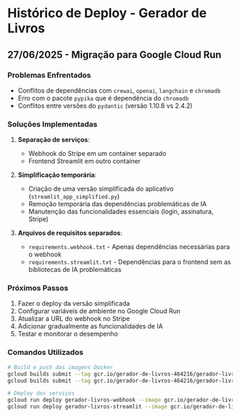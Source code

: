 # Histórico de Deploy - Gerador de Livros

## 27/06/2025 - Migração para Google Cloud Run

### Problemas Enfrentados
- Conflitos de dependências com `crewai`, `openai`, `langchain` e `chromadb`
- Erro com o pacote `pypika` que é dependência do `chromadb`
- Conflitos entre versões do `pydantic` (versão 1.10.8 vs 2.4.2)

### Soluções Implementadas
1. **Separação de serviços**:
   - Webhook do Stripe em um container separado
   - Frontend Streamlit em outro container

2. **Simplificação temporária**:
   - Criação de uma versão simplificada do aplicativo (`streamlit_app_simplified.py`)
   - Remoção temporária das dependências problemáticas de IA
   - Manutenção das funcionalidades essenciais (login, assinatura, Stripe)

3. **Arquivos de requisitos separados**:
   - `requirements.webhook.txt` - Apenas dependências necessárias para o webhook
   - `requirements.streamlit.txt` - Dependências para o frontend sem as bibliotecas de IA problemáticas

### Próximos Passos
1. Fazer o deploy da versão simplificada
2. Configurar variáveis de ambiente no Google Cloud Run
3. Atualizar a URL do webhook no Stripe
4. Adicionar gradualmente as funcionalidades de IA
5. Testar e monitorar o desempenho

### Comandos Utilizados
```bash
# Build e push das imagens Docker
gcloud builds submit --tag gcr.io/gerador-de-livros-464216/gerador-livros-webhook --file Dockerfile.webhook .
gcloud builds submit --tag gcr.io/gerador-de-livros-464216/gerador-livros-streamlit --file Dockerfile.streamlit .

# Deploy dos serviços
gcloud run deploy gerador-livros-webhook --image gcr.io/gerador-de-livros-464216/gerador-livros-webhook --platform managed --region southamerica-east1 --allow-unauthenticated --port 5000
gcloud run deploy gerador-livros-streamlit --image gcr.io/gerador-de-livros-464216/gerador-livros-streamlit --platform managed --region southamerica-east1 --allow-unauthenticated --port 8501
```
